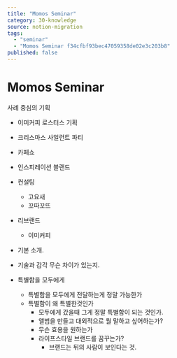 ```yaml
---
title: "Momos Seminar"
category: 30-knowledge
source: notion-migration
tags:
  - "seminar"
  - "Momos Seminar f34cfbf93bec47059358de02e3c203b8"
published: false
---
```


# Momos Seminar

사례 중심의 기획

* 이미커피 로스터스 기획

* 크리스마스 사일런트 파티

* 카페쇼

* 인스피레이션 블랜드

* 컨설팅
  * 고요새
  * 꼬따꼬뜨

* 리브랜드
  * 이미커피

* 기본 소개.

* 기술과 감각 무슨 차이가 있는지.

* 특별함을 모두에게
  * 특별함을 모두에게 전달하는게 정말 가능한가
  * 특별함이 왜 특별한것인가
    * 모두에게 갔을때 그게 정말 특별함이 되는 것인가.
    * 앨범을 만들고 대외적으로 뭘 말하고 싶어하는가?
    * 무슨 효용을 원하는가
    * 라이프스타일 브랜드를 꿈꾸는가?
      * 브랜드는 뒤의 사람이 보인다는 것.

